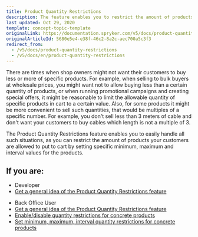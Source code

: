 ```yaml
---
title: Product Quantity Restrictions
description: The feature enables you to restrict the amount of products your customers are allowed to put to cart (by specifying minimum, maximum, and interval values).
last_updated: Oct 29, 2020
template: concept-topic-template
originalLink: https://documentation.spryker.com/v5/docs/product-quantity-restrictions
originalArticleId: 5680e5e4-e38f-46c2-8a2c-aec700a5c3f3
redirect_from:
  - /v5/docs/product-quantity-restrictions
  - /v5/docs/en/product-quantity-restrictions
---
```


There are times when shop owners might not want their customers to buy less or more of specific products. For example, when selling to bulk buyers at wholesale prices, you might want not to allow buying less than a certain quantity of products, or when running promotional campaigns and creating special offers, it might be reasonable to limit the allowable quantity of specific products in cart to a certain value. Also, for some products it might be more convenient to sell such quantities, that would be multiples of a specific number. For example, you don't sell less than 3 meters of cable and don't want your customers to buy cables which length is not a multiple of 3.

The Product Quantity Restrictions feature enables you to easily handle all such situations, as you can restrict the amount of products your customers are allowed to put to cart by setting specific minimum, maximum and interval values for the products.

## If you are:

<div class="mr-container">
    <div class="mr-list-container">
        <!-- col1 -->
        <div class="mr-col">
            <ul class="mr-list mr-list-green">
                <li class="mr-title">Developer</li>
                <li><a href="https://documentation.spryker.com/v5/docs/en/product-quantity-restrictions-overview" class="mr-link">Get a general idea of the Product Quantity Restrictions feature</a></li>
                           </ul>
        </div>
        <!-- col2 -->
        <div class="mr-col">
            <ul class="mr-list mr-list-blue">
                <li class="mr-title"> Back Office User</li>
                 <li><a href="https://documentation.spryker.com/v5/docs/en/product-quantity-restrictions-overview" class="mr-link">Get a general idea of the Product Quantity Restrictions feature</a></li>
                <li><a href="https://documentation.spryker.com/v5/docs/creating-a-product-variant" class="mr-link">Enable/disable quantity restrictions for concrete products</a></li>
                <li><a href="https://documentation.spryker.com/v5/docs/en/updating-a-product-variant" class="mr-link">Set minimum, maximum, interval quantity restrictions for concrete products</a></li>
                </ul>
        </div>
    </div>
</div>
